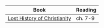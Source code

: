 ---
---

Book | Reading
--- | ---
[Lost History of Christianity] | ch. 7-9

[Lost History of Christianity]: https://read.amazon.com/?asin=B001FA0V1C
